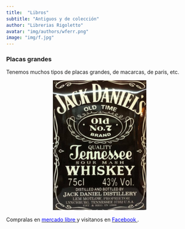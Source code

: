 ```yaml
---
title:  "Libros"
subtitle: "Antiguos y de colección"
author: "Librerias Rigoletto"
avatar: "img/authors/wferr.png"
image: "img/f.jpg"
---
```

### Placas grandes
Tenemos muchos tipos de placas grandes, de macarcas, de paris, etc.
<center> 
<img src="/img/placa.png" class="fit image"  style="max-width: 50%; height: auto;">
</center>


Compralas en <a href="http://listado.mercadolibre.com.ar/_CustId_113738581"> <font color="blue"> mercado libre </font></a>  y visitanos en <a href="https://www.facebook.com/rigolettonegocio/"><font color="blue"> Facebook </font></a>.

